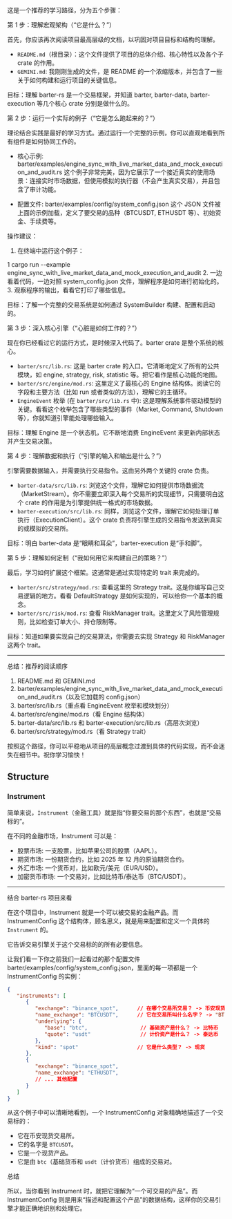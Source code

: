 这是一个推荐的学习路径，分为五个步骤：

第 1 步：理解宏观架构（“它是什么？”）

首先，你应该再次阅读项目最高层级的文档，以巩固对项目目标和结构的理解。

* `README.md`（根目录）：这个文件提供了项目的总体介绍、核心特性以及各个子 crate 的作用。
* `GEMINI.md`: 我刚刚生成的文件，是 README 的一个浓缩版本，并包含了一些关于如何构建和运行项目的关键信息。

目标：理解 barter-rs 是一个交易框架，并知道 barter, barter-data, barter-execution 等几个核心 crate 分别是做什么的。

第 2 步：运行一个实际的例子（“它是怎么跑起来的？”）

理论结合实践是最好的学习方式。通过运行一个完整的示例，你可以直观地看到所有组件是如何协同工作的。

* 核心示例: barter/examples/engine_sync_with_live_market_data_and_mock_execution_and_audit.rs
   这个例子非常完美，因为它展示了一个接近真实的使用场景：连接实时市场数据，但使用模拟的执行器（不会产生真实交易），并且包含了审计功能。

* 配置文件: barter/examples/config/system_config.json
   这个 JSON 文件被上面的示例加载，定义了要交易的品种（BTCUSDT, ETHUSDT 等）、初始资金、手续费等。

操作建议：
1. 在终端中运行这个例子：

1  cargo run --example engine_sync_with_live_market_data_and_mock_execution_and_audit
2. 一边看着代码，一边对照 system_config.json 文件，理解程序是如何进行初始化的。
3. 观察程序的输出，看看它打印了哪些信息。

目标：了解一个完整的交易系统是如何通过 SystemBuilder 构建、配置和启动的。

第 3 步：深入核心引擎（“心脏是如何工作的？”）

现在你已经看过它的运行方式，是时候深入代码了。barter crate 是整个系统的核心。

* `barter/src/lib.rs`: 这是 barter crate 的入口。它清晰地定义了所有的公共模块，如 engine, strategy, risk, statistic 等。把它看作是核心功能的地图。
* `barter/src/engine/mod.rs`: 这里定义了最核心的 Engine 结构体。阅读它的字段和主要方法（比如 run 或者类似的方法），理解它的主循环。
* `EngineEvent` 枚举 (在 `barter/src/lib.rs` 中): 这是理解系统事件驱动模型的关键。看看这个枚举包含了哪些类型的事件（Market, Command, Shutdown 等），你就知道引擎能处理哪些输入。

目标：理解 Engine 是一个状态机，它不断地消费 EngineEvent 来更新内部状态并产生交易决策。

第 4 步：理解数据和执行（“引擎的输入和输出是什么？”）

引擎需要数据输入，并需要执行交易指令。这由另外两个关键的 crate 负责。

* `barter-data/src/lib.rs`: 浏览这个文件，理解它如何提供市场数据流（MarketStream）。你不需要立即深入每个交易所的实现细节，只需要明白这个 crate 的作用是为引擎提供统一格式的市场数据。
* `barter-execution/src/lib.rs`: 同样，浏览这个文件，理解它如何处理订单执行（ExecutionClient）。这个 crate 负责将引擎生成的交易指令发送到真实的或模拟的交易所。

目标：明白 barter-data 是“眼睛和耳朵”，barter-execution 是“手和脚”。

第 5 步：理解如何定制（“我如何用它来构建自己的策略？”）

最后，学习如何扩展这个框架。这通常是通过实现特定的 trait 来完成的。

* `barter/src/strategy/mod.rs`: 查看这里的 Strategy trait。这是你编写自己交易逻辑的地方。看看 DefaultStrategy 是如何实现的，可以给你一个基本的概念。
* `barter/src/risk/mod.rs`: 查看 RiskManager trait。这里定义了风险管理规则，比如检查订单大小、持仓限制等。

目标：知道如果要实现自己的交易算法，你需要去实现 Strategy 和 RiskManager 这两个 trait。

---

总结：推荐的阅读顺序

1. README.md 和 GEMINI.md
2. barter/examples/engine_sync_with_live_market_data_and_mock_execution_and_audit.rs（以及它加载的 config.json）
3. barter/src/lib.rs（重点看 EngineEvent 枚举和模块划分）
4. barter/src/engine/mod.rs（看 Engine 结构体）
5. barter-data/src/lib.rs 和 barter-execution/src/lib.rs（高层次浏览）
6. barter/src/strategy/mod.rs（看 Strategy trait）

按照这个路径，你可以平稳地从项目的高层概念过渡到具体的代码实现，而不会迷失在细节中。祝你学习愉快！


## Structure
### Instrument
简单来说，`Instrument`（金融工具）就是指“你要交易的那个东西”，也就是“交易标的”。

在不同的金融市场，Instrument 可以是：

* 股票市场: 一支股票，比如苹果公司的股票（AAPL）。
* 期货市场: 一份期货合约，比如 2025 年 12 月的原油期货合约。
* 外汇市场: 一个货币对，比如欧元/美元（EUR/USD）。
* 加密货币市场: 一个交易对，比如比特币/泰达币（BTC/USDT）。

---

结合 barter-rs 项目来看

在这个项目中，Instrument 就是一个可以被交易的金融产品。而 InstrumentConfig 这个结构体，顾名思义，就是用来配置和定义一个具体的 `Instrument` 的。

它告诉交易引擎关于这个交易标的的所有必要信息。

让我们看一下你之前我们一起看过的那个配置文件 barter/examples/config/system_config.json，里面的每一项都是一个 InstrumentConfig 的实例：
```json
{
   "instruments": [
      {  
         "exchange": "binance_spot",      // 在哪个交易所交易？ -> 币安现货
         "name_exchange": "BTCUSDT",      // 它在交易所叫什么名字？ -> "BTCUSDT"
         "underlying": {
            "base": "btc",                 // 基础资产是什么？ -> 比特币
            "quote": "usdt"                // 计价资产是什么？ -> 泰达币
         },    
         "kind": "spot"                   // 它是什么类型？ -> 现货
      },      
      {
         "exchange": "binance_spot",
         "name_exchange": "ETHUSDT",
         // ... 其他配置
      }
   ]
}
```
从这个例子中可以清晰地看到，一个 InstrumentConfig 对象精确地描述了一个交易标的：

* 它在币安现货交易所。
* 它的名字是 `BTCUSDT`。
* 它是一个现货产品。
* 它是由 `btc`（基础货币和 `usdt`（计价货币）组成的交易对。

总结

所以，当你看到 Instrument 时，就把它理解为“一个可交易的产品”。而 InstrumentConfig 则是用来“描述和配置这个产品”的数据结构，这样你的交易引擎才能正确地识别和处理它。